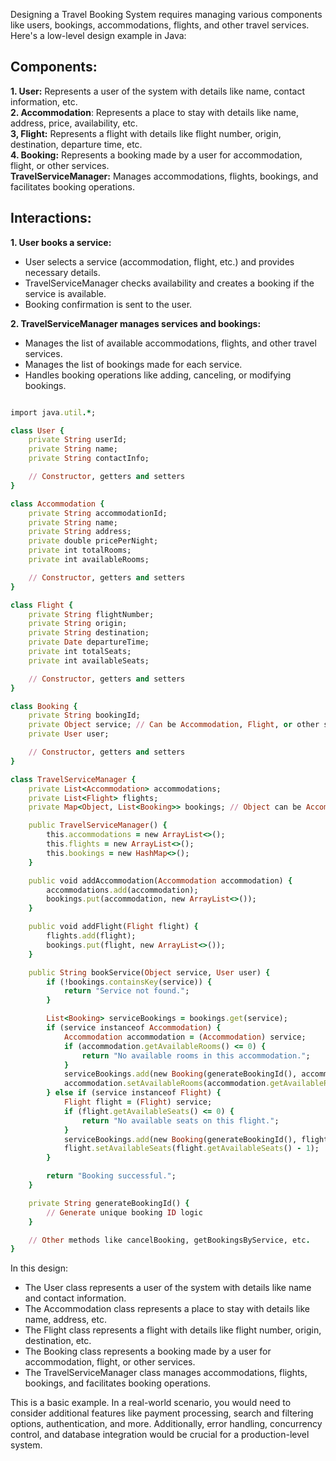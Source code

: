 Designing a Travel Booking System requires managing various components like users, bookings, accommodations, flights, and other travel services. Here's a low-level design example in Java:

## Components:

**1. User:** Represents a user of the system with details like name, contact information, etc. <br />
**2. Accommodation**: Represents a place to stay with details like name, address, price, availability, etc. <br />
**3, Flight:** Represents a flight with details like flight number, origin, destination, departure time, etc. <br />
**4. Booking:** Represents a booking made by a user for accommodation, flight, or other services. <br />
**TravelServiceManager:** Manages accommodations, flights, bookings, and facilitates booking operations. <br />

## Interactions:

**1. User books a service:**
*  User selects a service (accommodation, flight, etc.) and provides necessary details.
*  TravelServiceManager checks availability and creates a booking if the service is available.
*  Booking confirmation is sent to the user.
  
**2. TravelServiceManager manages services and bookings:**

*  Manages the list of available accommodations, flights, and other travel services.
*  Manages the list of bookings made for each service.
*  Handles booking operations like adding, canceling, or modifying bookings.

```ruby

import java.util.*;

class User {
    private String userId;
    private String name;
    private String contactInfo;

    // Constructor, getters and setters
}

class Accommodation {
    private String accommodationId;
    private String name;
    private String address;
    private double pricePerNight;
    private int totalRooms;
    private int availableRooms;

    // Constructor, getters and setters
}

class Flight {
    private String flightNumber;
    private String origin;
    private String destination;
    private Date departureTime;
    private int totalSeats;
    private int availableSeats;

    // Constructor, getters and setters
}

class Booking {
    private String bookingId;
    private Object service; // Can be Accommodation, Flight, or other services
    private User user;

    // Constructor, getters and setters
}

class TravelServiceManager {
    private List<Accommodation> accommodations;
    private List<Flight> flights;
    private Map<Object, List<Booking>> bookings; // Object can be Accommodation, Flight, etc.

    public TravelServiceManager() {
        this.accommodations = new ArrayList<>();
        this.flights = new ArrayList<>();
        this.bookings = new HashMap<>();
    }

    public void addAccommodation(Accommodation accommodation) {
        accommodations.add(accommodation);
        bookings.put(accommodation, new ArrayList<>());
    }

    public void addFlight(Flight flight) {
        flights.add(flight);
        bookings.put(flight, new ArrayList<>());
    }

    public String bookService(Object service, User user) {
        if (!bookings.containsKey(service)) {
            return "Service not found.";
        }

        List<Booking> serviceBookings = bookings.get(service);
        if (service instanceof Accommodation) {
            Accommodation accommodation = (Accommodation) service;
            if (accommodation.getAvailableRooms() <= 0) {
                return "No available rooms in this accommodation.";
            }
            serviceBookings.add(new Booking(generateBookingId(), accommodation, user));
            accommodation.setAvailableRooms(accommodation.getAvailableRooms() - 1);
        } else if (service instanceof Flight) {
            Flight flight = (Flight) service;
            if (flight.getAvailableSeats() <= 0) {
                return "No available seats on this flight.";
            }
            serviceBookings.add(new Booking(generateBookingId(), flight, user));
            flight.setAvailableSeats(flight.getAvailableSeats() - 1);
        }

        return "Booking successful.";
    }

    private String generateBookingId() {
        // Generate unique booking ID logic
    }

    // Other methods like cancelBooking, getBookingsByService, etc.
}

```
In this design:

*  The User class represents a user of the system with details like name and contact information.
*  The Accommodation class represents a place to stay with details like name, address, etc.
*  The Flight class represents a flight with details like flight number, origin, destination, etc.
*  The Booking class represents a booking made by a user for accommodation, flight, or other services.
*  The TravelServiceManager class manages accommodations, flights, bookings, and facilitates booking operations.

This is a basic example. In a real-world scenario, you would need to consider additional features like payment processing, search and filtering options, authentication, and more. Additionally, error handling, concurrency control, and database integration would be crucial for a production-level system.




